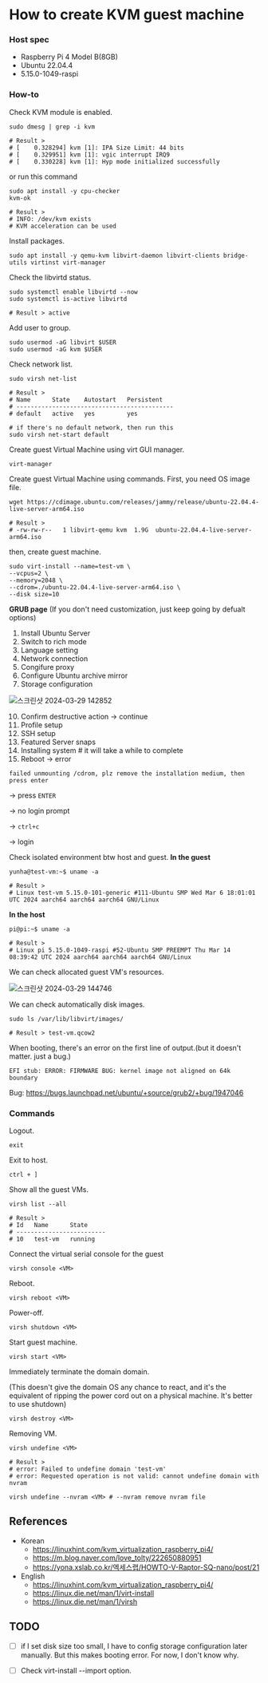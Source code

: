 # How to create KVM guest machine

### Host spec
- Raspberry Pi 4 Model B(8GB)
- Ubuntu 22.04.4
- 5.15.0-1049-raspi

### How-to
Check KVM module is enabled.
```
sudo dmesg | grep -i kvm

# Result >
# [    0.328294] kvm [1]: IPA Size Limit: 44 bits
# [    0.329951] kvm [1]: vgic interrupt IRQ9
# [    0.330228] kvm [1]: Hyp mode initialized successfully
```

or run this command
```
sudo apt install -y cpu-checker
kvm-ok

# Result >
# INFO: /dev/kvm exists
# KVM acceleration can be used
```

Install packages.
```
sudo apt install -y qemu-kvm libvirt-daemon libvirt-clients bridge-utils virtinst virt-manager
```

Check the libvirtd status.
```
sudo systemctl enable libvirtd --now
sudo systemctl is-active libvirtd

# Result > active
```

Add user to group.
```
sudo usermod -aG libvirt $USER
sudo usermod -aG kvm $USER
```

Check network list.
```
sudo virsh net-list

# Result >
# Name      State    Autostart   Persistent
# --------------------------------------------
# default   active   yes         yes

# if there's no default network, then run this
sudo virsh net-start default
```

Create guest Virtual Machine using virt GUI manager.
```
virt-manager
```

Create guest Virtual Machine using commands.
First, you need OS image file.
```
wget https://cdimage.ubuntu.com/releases/jammy/release/ubuntu-22.04.4-live-server-arm64.iso

# Result >
# -rw-rw-r--   1 libvirt-qemu kvm  1.9G  ubuntu-22.04.4-live-server-arm64.iso
```

then, create guest machine.
```
sudo virt-install --name=test-vm \
--vcpus=2 \
--memory=2048 \
--cdrom=./ubuntu-22.04.4-live-server-arm64.iso \
--disk size=10
```

**GRUB page**
(If you don't need customization, just keep going by defualt options)
1. Install Ubuntu Server
2. Switch to rich mode
3. Language setting
4. Network connection
5. Congifure proxy
6. Configure Ubuntu archive mirror
7. Storage configuration

![스크린샷 2024-03-29 142852](https://github.com/yunhachoi/manual/assets/161846673/2ce82f24-54d6-4c22-921b-835d8b2e241b)

10. Confirm destructive action -> continue
11. Profile setup
12. SSH setup
13. Featured Server snaps
14. Installing system # it will take a while to complete
15. Reboot -> error

`failed unmounting /cdrom, plz remove the installation medium, then press enter`

-> press `ENTER`

-> no login prompt

-> `ctrl+c`

-> login

Check isolated environment btw host and guest.
**In the guest**
```
yunha@test-vm:~$ uname -a

# Result > 
# Linux test-vm 5.15.0-101-generic #111-Ubuntu SMP Wed Mar 6 18:01:01 UTC 2024 aarch64 aarch64 aarch64 GNU/Linux
```
**In the host**
```
pi@pi:~$ uname -a

# Result > 
# Linux pi 5.15.0-1049-raspi #52-Ubuntu SMP PREEMPT Thu Mar 14 08:39:42 UTC 2024 aarch64 aarch64 aarch64 GNU/Linux
```

We can check allocated guest VM's resources.

![스크린샷 2024-03-29 144746](https://github.com/yunhachoi/manual/assets/161846673/329456e7-8375-472d-b7fd-4824333f060d)

We can check automatically disk images.
```
sudo ls /var/lib/libvirt/images/

# Result > test-vm.qcow2
```

When booting, there's an error on the first line of output.(but it doesn't matter. just a bug.)

`EFI stub: ERROR: FIRMWARE BUG: kernel image not aligned on 64k boundary`

Bug: https://bugs.launchpad.net/ubuntu/+source/grub2/+bug/1947046


### Commands
Logout.
```
exit 
```

Exit to host.
```
ctrl + ]
```

Show all the guest VMs.
```
virsh list --all

# Result >
# Id   Name      State
# -------------------------
# 10   test-vm   running
```

Connect the virtual serial console for the guest
```
virsh console <VM>
```
Reboot.
```
virsh reboot <VM>
```

Power-off.
```
virsh shutdown <VM>
```
Start guest machine.
```
virsh start <VM>
```

Immediately terminate the domain domain.

(This doesn't give the domain OS any chance to react, and it's the equivalent of ripping the power cord out on a physical machine.
It's better to use shutdown)
```
virsh destroy <VM>
```

Removing VM.
```
virsh undefine <VM>

# Result >
# error: Failed to undefine domain 'test-vm'
# error: Requested operation is not valid: cannot undefine domain with nvram

virsh undefine --nvram <VM> # --nvram remove nvram file
```

## References
- Korean
  * https://linuxhint.com/kvm_virtualization_raspberry_pi4/
  * https://m.blog.naver.com/love_tolty/222650880951
  * https://yona.xslab.co.kr/엑세스랩/HOWTO-V-Raptor-SQ-nano/post/21
- English
  * https://linuxhint.com/kvm_virtualization_raspberry_pi4/
  * https://linux.die.net/man/1/virt-install
  * https://linux.die.net/man/1/virsh

## TODO

- [ ] if I set disk size too small, I have to config storage configuration later manually.
But this makes booting error. For now, I don't know why.
- [ ] Check virt-install --import option.

